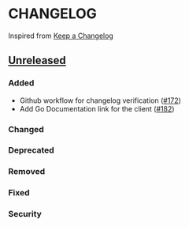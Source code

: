 # CHANGELOG
Inspired from [Keep a Changelog](https://keepachangelog.com/en/1.0.0/)

## [Unreleased]
### Added
- Github workflow for changelog verification ([#172](https://github.com/opensearch-project/opensearch-go/pull/172))
- Add Go Documentation link for the client ([#182](https://github.com/opensearch-project/opensearch-go/pull/182))

### Changed

### Deprecated

### Removed

### Fixed

### Security


[Unreleased]: https://github.com/opensearch-project/opensearch-go/compare/2.1...HEAD